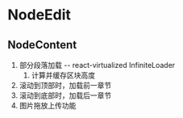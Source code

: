 # NodeEdit

## NodeContent

1. 部分段落加载 -- react-virtualized InfiniteLoader
   1. 计算并缓存区块高度
2. 滚动到顶部时，加载前一章节
3. 滚动到底部时，加载后一章节
4. 图片拖放上传功能